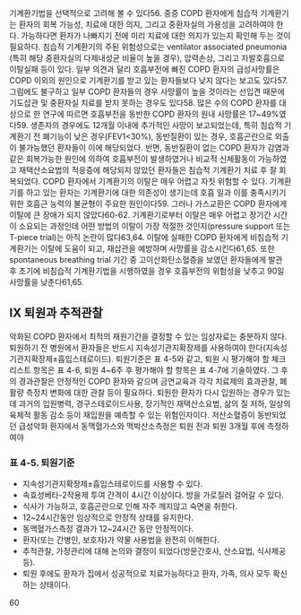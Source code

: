 기계환기법을 선택적으로 고려해 볼 수 있다56.
중증 COPD 환자에게 침습적 기계환기는 환자의 회복 가능성, 치료에 대한 의지, 그리고 중환자실의 가용성을 고려하여야 한다. 가능하다면 환자가 나빠지기 전에 미리 치료에 대한 의지가 있는지 확인해 두는 것이 필요하다. 침습적 기계환기의 주된 위험성으로는 ventilator associated pneumonia (특히 해당 중환자실의 다제내성균 비율이 높을 경우), 압력손상, 그리고 자발호흡으로 이탈실패 등이 있다.
일부 의견과 달리 호흡부전에 빠진 COPD 환자의 급성사망률은 COPD 이외의 원인으로 기계환기를 받고 있는 환자들보다 낮지 않다는 보고도 있다57. 그럼에도 불구하고 일부 COPD 환자들의 경우 사망률이 높을 것이라는 선입견 때문에 기도삽관 및 중환자실 치료를 받지 못하는 경우도 있다58. 많은 수의 COPD 환자를 대상으로 한 연구에 따르면 호흡부전을 동반한 COPD 환자의 원내 사망률은 17~49%였다59. 생존자의 경우에도 12개월 이내에 추가적인 사망이 보고되었는데, 특히 침습적 기계환기 전 폐기능이 낮은 경우(FEV1<30%), 동반질환이 있는 경우, 호흡곤란으로 외출이 불가능했던 환자들이 이에 해당되었다. 반면, 동반질환이 없는 COPD 환자가 감염과 같은 회복가능한 원인에 의하여 호흡부전이 발생하였거나 비교적 신체활동이 가능하였고 재택산소요법의 적응증에 해당되지 않았던 환자들은 침습적 기계환기 치료 후 잘 회복되었다.
COPD 환자에서 기계환기의 이탈은 매우 어렵고 자칫 위험할 수 있다. 기계환기를 하고 있는 환자는 기계환기에 대한 의존성이 생기는데 호흡 일과 이를 충족시키기 위한 호흡근 능력의 불균형이 주요한 원인이다59. 그러나 가스교환은 COPD 환자에게 이탈에 큰 장애가 되지 않았다60-62. 기계환기로부터 이탈은 매우 어렵고 장기간 시간이 소요되는 과정인데 어떤 방법의 이탈이 가장 적절한 것인지(pressure support 또는 T-piece trial)는 아직 논란이 많다63,64. 이탈에 실패한 COPD 환자에게 비침습적 기계환기는 이탈에 도움이 되고, 재삽관을 예방하며 사망률을 감소시킨다61,65. 또한 spontaneous breathing trial 기간 중 고이산화탄소혈증을 보였던 환자들에게 발관 후 초기에 비침습적 기계환기법을 시행하였을 경우 호흡부전의 위험성을 낮추고 90일 사망률을 낮춘다61,65.

## IX 퇴원과 추적관찰

악화된 COPD 환자에서 최적의 재원기간을 결정할 수 있는 임상자료는 충분하지 않다. 퇴원하기 전 병원에서 환자들은 반드시 지속성기관지확장제를 사용하여야 한다(지속성기관지확장제±흡입스테로이드). 퇴원기준은 표 4-5와 같고, 퇴원 시 평가해야 할 체크리스트 항목은 표 4-6, 퇴원 4~6주 후 평가해야 할 항목은 표 4-7에 기술하였다. 그 후의 경과관찰은 안정적인 COPD 환자와 같으며 금연교육과 각각 치료제의 효과관찰, 폐활량 측정치 변화에 대한 관찰 등이 필요하다. 퇴원한 환자가 다시 입원하는 경우가 있는데 과거의 입원병력, 경구스테로이드사용, 장기적인 재택산소요법, 삶의 질 저하, 일상의 육체적 활동 감소 등이 재입원을 예측할 수 있는 위험인자이다.
저산소혈증이 동반되었던 급성악화 환자에서 동맥혈가스와 맥박산소측정은 퇴원 전과 퇴원 3개월 후에 측정하여야

### 표 4-5. 퇴원기준

- 지속성기관지확장제±흡입스테로이드를 사용할 수 있다.
- 속효성베타-2작용제 투여 간격이 4시간 이상이다. 방을 가로질러 걸어갈 수 있다.
- 식사가 가능하고, 호흡곤란으로 인해 자주 깨지않고 숙면을 취한다.
- 12~24시간동안 임상적으로 안정적 상태를 유지한다.
- 동맥혈가스측정 결과가 12~24시간 동안 안정적이다.
- 환자(또는 간병인, 보호자)가 약물 사용법을 완전히 이해한다.
- 추적관찰, 가정관리에 대해 논의와 결정이 되었다(방문간호사, 산소요법, 식사제공 등).
- 퇴원 후에도 환자가 집에서 성공적으로 치료가능하다고 환자, 가족, 의사 모두 확신하는 상태이다.

<PAGE>60